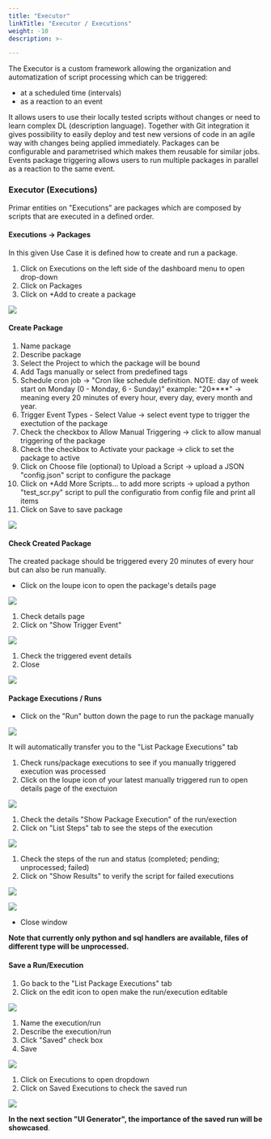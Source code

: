 ```yaml
---
title: "Executor"
linkTitle: "Executor / Executions"
weight: -10
description: >-  

---
```


The Executor is a custom framework allowing the organization and automatization of script processing which can be triggered:

- at a scheduled time (intervals)
- as a reaction to an event

It allows users to use their locally tested scripts without changes or need to learn complex DL (description language). Together with Git integration it gives possibility to easily deploy and test new versions of code in an agile way with changes being applied immediately. Packages can be configurable and parametrised which makes them reusable for similar jobs. Events package triggering allows users to run multiple packages in parallel as a reaction to the same event.

### Executor (Executions) 

Primar entities on "Executions" are packages which are composed by scripts that are executed in a defined order.

#### Executions -> Packages

In this given Use Case it is defined how to create and run a package.

1. Click on Executions on the left side of the dashboard menu to open drop-down
2. Click on Packages
3. Click on +Add to create a package

![](/images/executions_packages_add.png)



#### Create Package

1. Name package
2. Describe package
3. Select the Project to which the package will be bound
4. Add Tags manually or select from predefined tags
5. Schedule cron job -> "Cron like schedule definition. NOTE: day of week start on Monday (0 - Monday, 6 - Sunday)" example: "20****" -> meaning every 20 minutes of every hour, every day, every month and year.
6. Trigger Event Types - Select Value -> select event type to trigger the exectution of the package
7. Check the checkbox to Allow Manual Triggering -> click to allow manual triggering of the package
8. Check the checkbox to Activate your package -> click to set the package to active
9. Click on Choose file (optional) to Upload a Script -> upload a JSON "config.json" script to configure the package
10. Click on +Add More Scripts... to add more scripts -> upload a python "test_scr.py" script to pull the configuratio from config file and print all items
11. Click on Save to save package

![](/images/create_package_with_configs.png)



#### Check Created Package

The created package should be triggered every 20 minutes of every hour but can also be run manually.

- Click on the loupe icon to open the package's details page

![](/images/click_loupe_packages.png)

1. Check details page
2. Click on "Show Trigger Event"

![](/images/package_details_show_trigger_event.png)

1. Check the triggered event details
2. Close

![](/images/triggered_event_details.png)



#### Package Executions / Runs

- Click on the "Run" button down the page to run the package manually

![](/images/run_button_manual_package.png)

It will automatically transfer you to the "List Package Executions" tab

1. Check runs/package executions to see if you manually triggered execution was processed
2. Click on the loupe icon of your latest manually triggered run to open details page of the exectuion

![](/images/run_check_loupe_details.png)

1. Check the details "Show Package Execution" of the run/exection
2. Click on "List Steps" tab to see the steps of the execution

![](/images/exection_run_details.png)

1. Check the steps of the run and status (completed; pending; unprocessed; failed)
2. Click on "Show Results" to verify the script for failed executions

![](/images/run_list_steps.png)

![](/images/script_run_execution.png)

- Close window

**Note that currently only python and sql handlers are available, files of different type will be unprocessed.**

#### Save a Run/Execution

1. Go back to the "List Package Executions" tab 
2. Click on the edit icon to open make the run/execution editable

![](/images/list_package_executions_edit_run.png)

1. Name the execution/run
2. Describe the execution/run
3. Click "Saved" check box
4. Save

![](/images/save_execution_run.png)

1. Click on Executions to open dropdown
2. Click on Saved Executions to check the saved run

![](/images/check_saved_run.png)

**In the next section "UI Generator", the importance of the saved run will be showcased**.